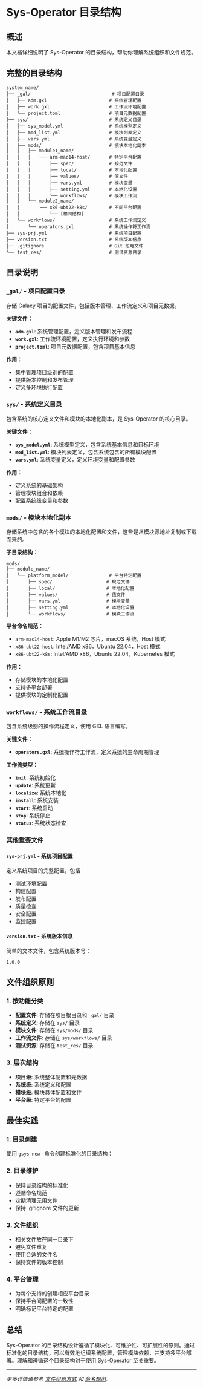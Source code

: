 # Sys-Operator 目录结构

## 概述

本文档详细说明了 Sys-Operator 的目录结构，帮助你理解系统组织和文件规范。

## 完整的目录结构

```
system_name/
├── _gal/                              # 项目配置目录
│   ├── adm.gxl                       # 系统管理配置
│   ├── work.gxl                      # 工作流环境配置
│   └── project.toml                  # 项目元数据配置
├── sys/                              # 系统定义目录
│   ├── sys_model.yml                 # 系统模型定义
│   ├── mod_list.yml                  # 模块列表定义
│   ├── vars.yml                      # 系统变量定义
│   ├── mods/                         # 模块本地化副本
│   │   ├── module1_name/
│   │   │   └── arm-mac14-host/       # 特定平台配置
│   │   │       ├── spec/             # 规范文件
│   │   │       ├── local/            # 本地化配置
│   │   │       ├── values/           # 值文件
│   │   │       ├── vars.yml          # 模块变量
│   │   │       ├── setting.yml       # 本地化设置
│   │   │       └── workflows/        # 模块工作流
│   │   └── module2_name/
│   │       └── x86-ubt22-k8s/        # 不同平台配置
│   │           └── [相同结构]
│   └── workflows/                    # 系统工作流定义
│       └── operators.gxl             # 系统操作符工作流
├── sys-prj.yml                       # 系统项目配置
├── version.txt                       # 系统版本信息
├── .gitignore                        # Git 忽略文件
└── test_res/                         # 测试资源目录
```

## 目录说明

### `_gal/` - 项目配置目录

存储 Galaxy 项目的配置文件，包括版本管理、工作流定义和项目元数据。

**关键文件：**
- **`adm.gxl`**: 系统管理配置，定义版本管理和发布流程
- **`work.gxl`**: 工作流环境配置，定义执行环境和参数
- **`project.toml`**: 项目元数据配置，包含项目基本信息

**作用：**
- 集中管理项目级别的配置
- 提供版本控制和发布管理
- 定义多环境执行配置

### `sys/` - 系统定义目录

包含系统的核心定义文件和模块的本地化副本，是 Sys-Operator 的核心目录。

**关键文件：**
- **`sys_model.yml`**: 系统模型定义，包含系统基本信息和目标环境
- **`mod_list.yml`**: 模块列表定义，包含系统包含的所有模块配置
- **`vars.yml`**: 系统变量定义，定义环境变量和配置参数

**作用：**
- 定义系统的基础架构
- 管理模块组合和依赖
- 配置系统级变量和参数

### `mods/` - 模块本地化副本

存储系统中包含的各个模块的本地化配置和文件，这些是从模块源地址复制或下载而来的。

**子目录结构：**
```
mods/
├── module_name/
│   └── platform_model/               # 平台特定配置
│       ├── spec/                    # 规范文件
│       ├── local/                   # 本地化配置
│       ├── values/                  # 值文件
│       ├── vars.yml                 # 模块变量
│       ├── setting.yml              # 本地化设置
│       └── workflows/               # 模块工作流
```

**平台命名规范：**
- `arm-mac14-host`: Apple M1/M2 芯片，macOS 系统，Host 模式
- `x86-ubt22-host`: Intel/AMD x86，Ubuntu 22.04，Host 模式
- `x86-ubt22-k8s`: Intel/AMD x86，Ubuntu 22.04，Kubernetes 模式

**作用：**
- 存储模块的本地化配置
- 支持多平台部署
- 提供模块的定制化配置

### `workflows/` - 系统工作流目录

包含系统级别的操作流程定义，使用 GXL 语言编写。

**关键文件：**
- **`operators.gxl`**: 系统操作符工作流，定义系统的生命周期管理

**工作流类型：**
- **`init`**: 系统初始化
- **`update`**: 系统更新
- **`localize`**: 系统本地化
- **`install`**: 系统安装
- **`start`**: 系统启动
- **`stop`**: 系统停止
- **`status`**: 系统状态检查

### 其他重要文件

#### `sys-prj.yml` - 系统项目配置

定义系统项目的完整配置，包括：
- 测试环境配置
- 构建配置
- 发布配置
- 质量检查
- 安全配置
- 监控配置

#### `version.txt` - 系统版本信息

简单的文本文件，包含系统版本号：
```
1.0.0
```


## 文件组织原则

### 1. 按功能分类

- **配置文件**: 存储在项目根目录和 `_gal/` 目录
- **系统定义**: 存储在 `sys/` 目录
- **模块文件**: 存储在 `sys/mods/` 目录
- **工作流文件**: 存储在 `sys/workflows/` 目录
- **测试资源**: 存储在 `test_res/` 目录


### 3. 层次结构

- **项目级**: 系统整体配置和元数据
- **系统级**: 系统定义和配置
- **模块级**: 模块具体配置和文件
- **平台级**: 特定平台的配置

## 最佳实践

### 1. 目录创建

使用 `gsys new ` 命令创建标准化的目录结构：

### 2. 目录维护

- 保持目录结构的标准化
- 遵循命名规范
- 定期清理无用文件
- 保持 .gitignore 文件的更新

### 3. 文件组织

- 相关文件放在同一目录下
- 避免文件重复
- 使用合适的文件名
- 保持文件的版本控制

### 4. 平台管理

- 为每个支持的创建相应平台目录
- 保持平台间配置的一致性
- 明确标记平台特定的配置



## 总结

Sys-Operator 的目录结构设计遵循了模块化、可维护性、可扩展性的原则。通过标准化的目录结构，可以有效地组织系统配置，管理模块依赖，并支持多平台部署。理解和遵循这个目录结构对于使用 Sys-Operator 至关重要。

---

*更多详情请参考 [文件组织方式](./file-organization.md) 和 [命名规范](./naming-conventions.md)。*
